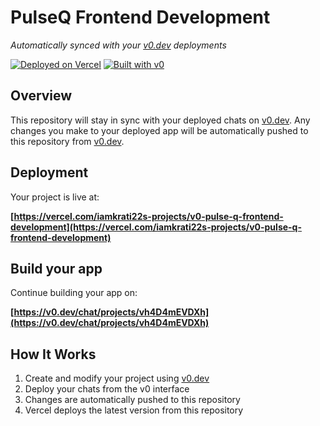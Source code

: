 # PulseQ Frontend Development

*Automatically synced with your [v0.dev](https://v0.dev) deployments*

[![Deployed on Vercel](https://img.shields.io/badge/Deployed%20on-Vercel-black?style=for-the-badge&logo=vercel)](https://vercel.com/iamkrati22s-projects/v0-pulse-q-frontend-development)
[![Built with v0](https://img.shields.io/badge/Built%20with-v0.dev-black?style=for-the-badge)](https://v0.dev/chat/projects/vh4D4mEVDXh)

## Overview

This repository will stay in sync with your deployed chats on [v0.dev](https://v0.dev).
Any changes you make to your deployed app will be automatically pushed to this repository from [v0.dev](https://v0.dev).

## Deployment

Your project is live at:

**[https://vercel.com/iamkrati22s-projects/v0-pulse-q-frontend-development](https://vercel.com/iamkrati22s-projects/v0-pulse-q-frontend-development)**

## Build your app

Continue building your app on:

**[https://v0.dev/chat/projects/vh4D4mEVDXh](https://v0.dev/chat/projects/vh4D4mEVDXh)**

## How It Works

1. Create and modify your project using [v0.dev](https://v0.dev)
2. Deploy your chats from the v0 interface
3. Changes are automatically pushed to this repository
4. Vercel deploys the latest version from this repository